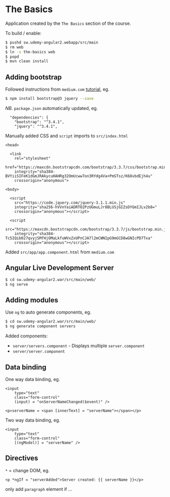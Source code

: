 # The Basics

Application created by the `The Basics` section of the course.

To build / enable:

```bash
$ pushd sw.udemy-angular2.webapp/src/main
$ rm web
$ ln -s the-basics web
$ popd
$ mvn clean install
```

## Adding bootstrap

Followed instructions from `medium.com` [tutorial](https://medium.com/codingthesmartway-com-blog/using-bootstrap-with-angular-c83c3cee3f4a), eg.

```bash
$ npm install bootstrap@3 jquery --save
```

*NB.* `package.json` automatically updated, eg.

```
  "dependencies": {
    "bootstrap": "^3.4.1",
    "jquery": "^3.4.1",
```

Manually added CSS and `script` imports to `src/index.html`

```
<head>

  <link
    rel="stylesheet"
    href="https://maxcdn.bootstrapcdn.com/bootstrap/3.3.7/css/bootstrap.min.css"
    integrity="sha384-BVYiiSIFeK1dGmJRAkycuHAHRg32OmUcww7on3RYdg4Va+PmSTsz/K68vbdEjh4u"
    crossorigin="anonymous">

<body>

  <script
    src="https://code.jquery.com/jquery-3.1.1.min.js"
    integrity="sha256-hVVnYaiADRTO2PzUGmuLJr8BLUSjGIZsDYGmIJLv2b8="
    crossorigin="anonymous"></script>

  <script
    src="https://maxcdn.bootstrapcdn.com/bootstrap/3.3.7/js/bootstrap.min.js"
    integrity="sha384-Tc5IQib027qvyjSMfHjOMaLkfuWVxZxUPnCJA7l2mCWNIpG9mGCD8wGNIcPD7Txa"
    crossorigin="anonymous"></script>
```

Added `src/app/app.component.html` from `medium.com`

## Angular Live Development Server

```bash
$ cd sw.udemy-angular2.war/src/main/web/
$ ng serve
```

## Adding modules

Use `ng` to auto generate components, eg.

```bash
$ cd sw.udemy-angular2.war/src/main/web/
$ ng generate component servers
```

Added components:
* `server/servers.component` - Displays multiple `server.component`
* `server/server.component`

## Data binding

One way data binding, eg.

```
<input
    type="text"
    class="form-control"
    (input) = "onServerNameChanged($event)" />

<p>serverName = <span [innerText] = "serverName"></span></p> 
```

Two way data binding, eg.

```
<input
    type="text"
    class="form-control"
    [(ngModel)] = "serverName" />
```

## Directives

`*` = change DOM, eg.

```
<p *ngIf = "serverAdded">Server created: {{ serverName }}</p> 
```

only add `paragraph` element if ...
